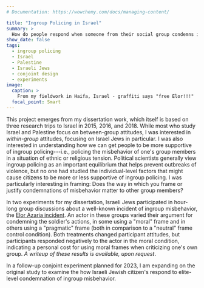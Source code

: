 ```yaml
---
# Documentation: https://wowchemy.com/docs/managing-content/

title: "Ingroup Policing in Israel"
summary: >
  How do people respond when someone from their social group condemns ingroup misbehavior? What factors can make people more receptive to this type of "ingroup policing?" My dissertation and follow-up research look at these questions focused in the context Israeli Jews.
show_date: false
tags:
  - ingroup policing
  - Israel
  - Palestine
  - Israeli Jews
  - conjoint design
  - experiments
image:
  caption: >
    From my fieldwork in Haifa, Israel - graffiti says "free Elor!!!"
  focal_point: Smart
---
```

This project emerges from my dissertation work, which itself is based on three research trips to Israel in 2015, 2016, and 2018. While most who study Israel and Palestine focus on between-group attitudes, I was interested in *within-group* attitudes, focusing on Israel Jews in particular. I was also interested in understanding how we can get people to be more supportive of ingroup policing---i.e., policing the misbehavior of one's group members in a situation of ethnic or religious tension. Political scientists generally view ingroup policing as an important equilibrium that helps prevent outbreaks of violence, but no one had studied the individual-level factors that might cause citizens to be more or less supportive of ingroup policing. I was particularly interesting in framing: Does the way in which you frame or justify condemnations of misbehavior matter to other group members?

In two experiments for my dissertation, Israeli Jews participated in hour-long group discussions about a well-known incident of ingroup misbehavior, the [Elor Azaria incident](https://www.nytimes.com/2016/03/31/world/middleeast/israeli-dispute-over-solder-who-shot-palestinian.html). An actor in these groups varied their argument for condemning the soldier's actions, in some using a "moral" frame and in others using a "pragmatic" frame (both in comparison to a "neutral" frame control condition). Both treatments changed participant attitudes, but participants responded negatively to the actor in the moral condition, indicating a personal cost for using moral frames when criticizing one's own group. *A writeup of these results is available, upon request*.

In a follow-up conjoint experiment planned for 2023, I am expanding on the original study to examine the how Israeli Jewish citizen's respond to elite-level condemnation of ingroup misbehavior.
